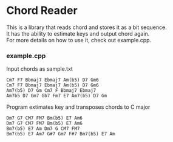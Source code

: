# Chord Reader
This is a library that reads chord and stores it as a bit sequence.  
It has the ability to estimate keys and output chord again.  
For more details on how to use it, check out example.cpp.

### example.cpp  
Input chords as sample.txt  
```
Cm7 F7 Bbmaj7 Ebmaj7 Am(b5) D7 Gm6  
Cm7 F7 Bbmaj7 Ebmaj7 Am(b5) D7 Gm6  
Am7(b5) D7 Gm Cm7 F Bbmaj7 Ebmaj7  
Am7b5 D7 Gm7 Gb7 Fm7 E7 Am7(b5) D7 Gm  
```  
Program extimates key and transposes chords to C major  
```
Dm7 G7 CM7 FM7 Bm(b5) E7 Am6  
Dm7 G7 CM7 FM7 Bm(b5) E7 Am6  
Bm7(b5) E7 Am Dm7 G CM7 FM7  
Bm7(b5) E7 Am7 G#7 Gm7 F#7 Bm7(b5) E7 Am  
```
